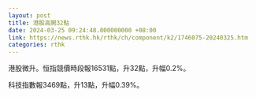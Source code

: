 ```yaml
---
layout: post
title: 港股高開32點
date: 2024-03-25 09:24:48.000000000 +08:00
link: https://news.rthk.hk/rthk/ch/component/k2/1746075-20240325.htm
categories: rthk
---
```


港股微升。恒指競價時段報16531點，升32點，升幅0.2%。

科技指數報3469點，升13點，升幅0.39%。
